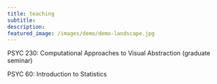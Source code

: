 ```yaml
---
title: teaching
subtitle: 
description: 
featured_image: /images/demo/demo-landscape.jpg
---
```


<!-- ![](/images/demo/demo-landscape.jpg) -->

PSYC 230: Computational Approaches to Visual Abstraction (graduate seminar)

PSYC 60: Introduction to Statistics